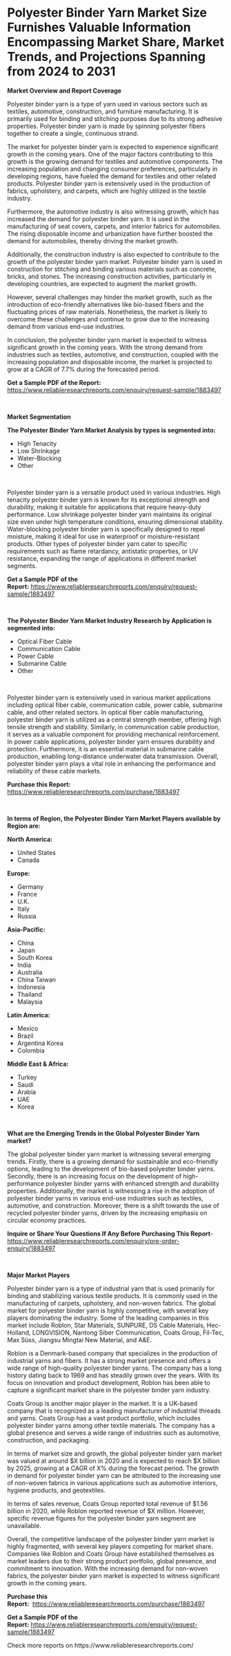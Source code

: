 <p><h1>Polyester Binder Yarn Market Size Furnishes Valuable Information Encompassing Market Share, Market Trends, and Projections Spanning from 2024 to 2031</h1></p><p><strong>Market Overview and Report Coverage</strong></p>
<p><p>Polyester binder yarn is a type of yarn used in various sectors such as textiles, automotive, construction, and furniture manufacturing. It is primarily used for binding and stitching purposes due to its strong adhesive properties. Polyester binder yarn is made by spinning polyester fibers together to create a single, continuous strand.</p><p>The market for polyester binder yarn is expected to experience significant growth in the coming years. One of the major factors contributing to this growth is the growing demand for textiles and automotive components. The increasing population and changing consumer preferences, particularly in developing regions, have fueled the demand for textiles and other related products. Polyester binder yarn is extensively used in the production of fabrics, upholstery, and carpets, which are highly utilized in the textile industry.</p><p>Furthermore, the automotive industry is also witnessing growth, which has increased the demand for polyester binder yarn. It is used in the manufacturing of seat covers, carpets, and interior fabrics for automobiles. The rising disposable income and urbanization have further boosted the demand for automobiles, thereby driving the market growth.</p><p>Additionally, the construction industry is also expected to contribute to the growth of the polyester binder yarn market. Polyester binder yarn is used in construction for stitching and binding various materials such as concrete, bricks, and stones. The increasing construction activities, particularly in developing countries, are expected to augment the market growth.</p><p>However, several challenges may hinder the market growth, such as the introduction of eco-friendly alternatives like bio-based fibers and the fluctuating prices of raw materials. Nonetheless, the market is likely to overcome these challenges and continue to grow due to the increasing demand from various end-use industries.</p><p>In conclusion, the polyester binder yarn market is expected to witness significant growth in the coming years. With the strong demand from industries such as textiles, automotive, and construction, coupled with the increasing population and disposable income, the market is projected to grow at a CAGR of 7.7% during the forecasted period.</p></p>
<p><strong>Get a Sample PDF of the Report:</strong> <a href="https://www.reliableresearchreports.com/enquiry/request-sample/1883497">https://www.reliableresearchreports.com/enquiry/request-sample/1883497</a></p>
<p>&nbsp;</p>
<p><strong>Market Segmentation</strong></p>
<p><strong>The Polyester Binder Yarn Market Analysis by types is segmented into:</strong></p>
<p><ul><li>High Tenacity</li><li>Low Shrinkage</li><li>Water-Blocking</li><li>Other</li></ul></p>
<p>&nbsp;</p>
<p><p>Polyester binder yarn is a versatile product used in various industries. High tenacity polyester binder yarn is known for its exceptional strength and durability, making it suitable for applications that require heavy-duty performance. Low shrinkage polyester binder yarn maintains its original size even under high temperature conditions, ensuring dimensional stability. Water-blocking polyester binder yarn is specifically designed to repel moisture, making it ideal for use in waterproof or moisture-resistant products. Other types of polyester binder yarn cater to specific requirements such as flame retardancy, antistatic properties, or UV resistance, expanding the range of applications in different market segments.</p></p>
<p><strong>Get a Sample PDF of the Report:</strong>&nbsp;<a href="https://www.reliableresearchreports.com/enquiry/request-sample/1883497">https://www.reliableresearchreports.com/enquiry/request-sample/1883497</a></p>
<p>&nbsp;</p>
<p><strong>The Polyester Binder Yarn Market Industry Research by Application is segmented into:</strong></p>
<p><ul><li>Optical Fiber Cable</li><li>Communication Cable</li><li>Power Cable</li><li>Submarine Cable</li><li>Other</li></ul></p>
<p>&nbsp;</p>
<p><p>Polyester binder yarn is extensively used in various market applications including optical fiber cable, communication cable, power cable, submarine cable, and other related sectors. In optical fiber cable manufacturing, polyester binder yarn is utilized as a central strength member, offering high tensile strength and stability. Similarly, in communication cable production, it serves as a valuable component for providing mechanical reinforcement. In power cable applications, polyester binder yarn ensures durability and protection. Furthermore, it is an essential material in submarine cable production, enabling long-distance underwater data transmission. Overall, polyester binder yarn plays a vital role in enhancing the performance and reliability of these cable markets.</p></p>
<p><strong>Purchase this Report:</strong>&nbsp; <a href="https://www.reliableresearchreports.com/purchase/1883497">https://www.reliableresearchreports.com/purchase/1883497</a></p>
<p>&nbsp;</p>
<p><strong>In terms of Region, the Polyester Binder Yarn Market Players available by Region are:</strong></p>
<p>
    <p> <strong> North America: </strong>
        <ul>
            <li>United States</li>
            <li>Canada</li>
        </ul>
        </p> 
    <p> <strong> Europe: </strong>
        <ul>
            <li>Germany</li>
            <li>France</li>
            <li>U.K.</li>
            <li>Italy</li>
            <li>Russia</li>
        </ul>
        </p> 
    <p> <strong> Asia-Pacific: </strong>
        <ul>
            <li>China</li>
            <li>Japan</li>
            <li>South Korea</li>
            <li>India</li>
            <li>Australia</li>
            <li>China Taiwan</li>
            <li>Indonesia</li>
            <li>Thailand</li>
            <li>Malaysia</li>
        </ul>
        </p> 
    <p> <strong> Latin America: </strong>
        <ul>
            <li>Mexico</li>
            <li>Brazil</li>
            <li>Argentina Korea</li>
            <li>Colombia</li>
        </ul>
        </p> 
    <p> <strong> Middle East & Africa: </strong>
        <ul>
            <li>Turkey</li>
            <li>Saudi</li>
            <li>Arabia</li>
            <li>UAE</li>
            <li>Korea</li>
        </ul>
    </p>
    </p>
<p>&nbsp;</p>
<p><strong>What are the Emerging Trends in the Global Polyester Binder Yarn market?</strong></p>
<p><p>The global polyester binder yarn market is witnessing several emerging trends. Firstly, there is a growing demand for sustainable and eco-friendly options, leading to the development of bio-based polyester binder yarns. Secondly, there is an increasing focus on the development of high-performance polyester binder yarns with enhanced strength and durability properties. Additionally, the market is witnessing a rise in the adoption of polyester binder yarns in various end-use industries such as textiles, automotive, and construction. Moreover, there is a shift towards the use of recycled polyester binder yarns, driven by the increasing emphasis on circular economy practices.</p></p>
<p><strong>Inquire or Share Your Questions If Any Before Purchasing This Report</strong>- <a href="https://www.reliableresearchreports.com/enquiry/pre-order-enquiry/1883497">https://www.reliableresearchreports.com/enquiry/pre-order-enquiry/1883497</a></p>
<p>&nbsp;</p>
<p><strong>Major Market Players</strong></p>
<p><p>Polyester binder yarn is a type of industrial yarn that is used primarily for binding and stabilizing various textile products. It is commonly used in the manufacturing of carpets, upholstery, and non-woven fabrics. The global market for polyester binder yarn is highly competitive, with several key players dominating the industry. Some of the leading companies in this market include Roblon, Star Materials, SUNPURE, DS Cable Materials, Hec-Holland, LONGVISION, Nantong Siber Communication, Coats Group, Fil-Tec, Max Süss, Jiangsu Mingtai New Material, and A&E.</p><p>Roblon is a Denmark-based company that specializes in the production of industrial yarns and fibers. It has a strong market presence and offers a wide range of high-quality polyester binder yarns. The company has a long history dating back to 1969 and has steadily grown over the years. With its focus on innovation and product development, Roblon has been able to capture a significant market share in the polyester binder yarn industry.</p><p>Coats Group is another major player in the market. It is a UK-based company that is recognized as a leading manufacturer of industrial threads and yarns. Coats Group has a vast product portfolio, which includes polyester binder yarns among other textile materials. The company has a global presence and serves a wide range of industries such as automotive, construction, and packaging.</p><p>In terms of market size and growth, the global polyester binder yarn market was valued at around $X billion in 2020 and is expected to reach $X billion by 2025, growing at a CAGR of X% during the forecast period. The growth in demand for polyester binder yarn can be attributed to the increasing use of non-woven fabrics in various applications such as automotive interiors, hygiene products, and geotextiles.</p><p>In terms of sales revenue, Coats Group reported total revenue of $1.56 billion in 2020, while Roblon reported revenue of $X million. However, specific revenue figures for the polyester binder yarn segment are unavailable.</p><p>Overall, the competitive landscape of the polyester binder yarn market is highly fragmented, with several key players competing for market share. Companies like Roblon and Coats Group have established themselves as market leaders due to their strong product portfolio, global presence, and commitment to innovation. With the increasing demand for non-woven fabrics, the polyester binder yarn market is expected to witness significant growth in the coming years.</p></p>
<p><strong>Purchase this Report:</strong>&nbsp;&nbsp;<a href="https://www.reliableresearchreports.com/purchase/1883497">https://www.reliableresearchreports.com/purchase/1883497</a></p>
<p></p>
<p><strong>Get a Sample PDF of the Report:</strong>&nbsp;<a href="https://www.reliableresearchreports.com/enquiry/request-sample/1883497">https://www.reliableresearchreports.com/enquiry/request-sample/1883497</a></p>
<p>Check more reports on https://www.reliableresearchreports.com/</p>